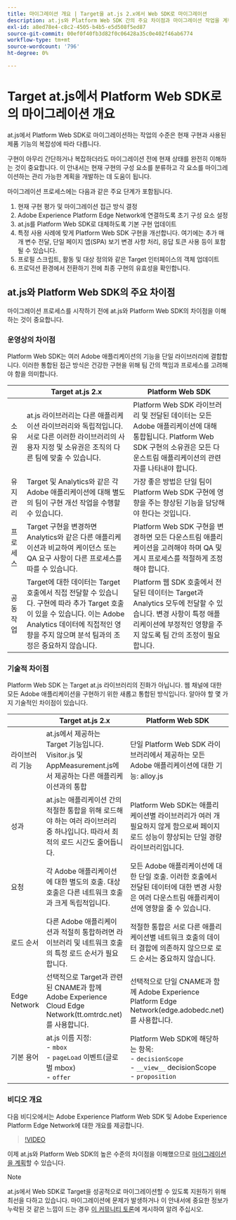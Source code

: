 ```yaml
---
title: 마이그레이션 개요 | Target을 at.js 2.x에서 Web SDK로 마이그레이션
description: at.js와 Platform Web SDK 간의 주요 차이점과 마이그레이션 작업을 계획하는 방법에 대해 알아봅니다.
exl-id: a8ed78e4-c8c2-4505-b4b5-e5d508f5ed87
source-git-commit: 00ef0f40fb3d82f0c06428a35c0e402f46ab6774
workflow-type: tm+mt
source-wordcount: '796'
ht-degree: 0%

---
```


# Target at.js에서 Platform Web SDK로의 마이그레이션 개요

at.js에서 Platform Web SDK로 마이그레이션하는 작업의 수준은 현재 구현과 사용된 제품 기능의 복잡성에 따라 다릅니다.

구현이 아무리 간단하거나 복잡하더라도 마이그레이션 전에 현재 상태를 완전히 이해하는 것이 중요합니다. 이 안내서는 현재 구현의 구성 요소를 분류하고 각 요소를 마이그레이션하는 관리 가능한 계획을 개발하는 데 도움이 됩니다.

마이그레이션 프로세스에는 다음과 같은 주요 단계가 포함됩니다.

1. 현재 구현 평가 및 마이그레이션 접근 방식 결정
1. Adobe Experience Platform Edge Network에 연결하도록 초기 구성 요소 설정
1. at.js를 Platform Web SDK로 대체하도록 기본 구현 업데이트
1. 특정 사용 사례에 맞게 Platform Web SDK 구현을 개선합니다. 여기에는 추가 매개 변수 전달, 단일 페이지 앱(SPA) 보기 변경 사항 처리, 응답 토큰 사용 등이 포함될 수 있습니다.
1. 프로필 스크립트, 활동 및 대상 정의와 같은 Target 인터페이스의 객체 업데이트
1. 프로덕션 환경에서 전환하기 전에 최종 구현의 유효성을 확인합니다.

## at.js와 Platform Web SDK의 주요 차이점

마이그레이션 프로세스를 시작하기 전에 at.js와 Platform Web SDK의 차이점을 이해하는 것이 중요합니다.

### 운영상의 차이점

Platform Web SDK는 여러 Adobe 애플리케이션의 기능을 단일 라이브러리에 결합합니다. 이러한 통합된 접근 방식은 건강한 구현을 위해 팀 간의 책임과 프로세스를 고려해야 함을 의미합니다.

| | Target at.js 2.x | Platform Web SDK |
|---|---|---|
| 소유권 | at.js 라이브러리는 다른 애플리케이션 라이브러리와 독립적입니다. 서로 다른 이러한 라이브러리의 사용자 지정 및 소유권은 조직의 다른 팀에 맞출 수 있습니다. | Platform Web SDK 라이브러리 및 전달된 데이터는 모든 Adobe 애플리케이션에 대해 통합됩니다. Platform Web SDK 구현의 소유권은 모든 다운스트림 애플리케이션의 관련자를 나타내야 합니다. |
| 유지 관리 | Target 및 Analytics와 같은 각 Adobe 애플리케이션에 대해 별도의 팀이 구현 개선 작업을 수행할 수 있습니다. | 가장 좋은 방법은 단일 팀이 Platform Web SDK 구현에 영향을 주는 향상된 기능을 담당해야 한다는 것입니다. |
| 프로세스 | Target 구현을 변경하면 Analytics와 같은 다른 애플리케이션과 비교하여 케이던스 또는 QA 요구 사항이 다른 프로세스를 따를 수 있습니다. | Platform Web SDK 구현을 변경하면 모든 다운스트림 애플리케이션을 고려해야 하며 QA 및 게시 프로세스를 적절하게 조정해야 합니다. |
| 공동 작업 | Target에 대한 데이터는 Target 호출에서 직접 전달할 수 있습니다. 구현에 따라 추가 Target 호출이 있을 수 있습니다. 이는 Adobe Analytics 데이터에 직접적인 영향을 주지 않으며 분석 팀과의 조정은 중요하지 않습니다. | Platform 웹 SDK 호출에서 전달된 데이터는 Target과 Analytics 모두에 전달할 수 있습니다. 변경 사항이 특정 애플리케이션에 부정적인 영향을 주지 않도록 팀 간의 조정이 필요합니다. |

### 기술적 차이점

Platform Web SDK 는 Target at.js 라이브러리의 진화가 아닙니다. 웹 채널에 대한 모든 Adobe 애플리케이션을 구현하기 위한 새롭고 통합된 방식입니다. 알아야 할 몇 가지 기술적인 차이점이 있습니다.

| | Target at.js 2.x | Platform Web SDK |
|---|---|---|
| 라이브러리 기능 | at.js에서 제공하는 Target 기능입니다. Visitor.js 및 AppMeasurement.js에서 제공하는 다른 애플리케이션과의 통합 | 단일 Platform Web SDK 라이브러리에서 제공하는 모든 Adobe 애플리케이션에 대한 기능: alloy.js |
| 성과 | at.js는 애플리케이션 간의 적절한 통합을 위해 로드해야 하는 여러 라이브러리 중 하나입니다. 따라서 최적의 로드 시간도 줄어듭니다. | Platform Web SDK는 애플리케이션별 라이브러리가 여러 개 필요하지 않게 함으로써 페이지 로드 성능이 향상되는 단일 경량 라이브러리입니다. |
| 요청 | 각 Adobe 애플리케이션에 대한 별도의 호출. 대상 호출은 다른 네트워크 호출과 크게 독립적입니다. | 모든 Adobe 애플리케이션에 대한 단일 호출. 이러한 호출에서 전달된 데이터에 대한 변경 사항은 여러 다운스트림 애플리케이션에 영향을 줄 수 있습니다. |
| 로드 순서 | 다른 Adobe 애플리케이션과 적절히 통합하려면 라이브러리 및 네트워크 호출의 특정 로드 순서가 필요합니다. | 적절한 통합은 서로 다른 애플리케이션별 네트워크 호출의 데이터 결합에 의존하지 않으므로 로드 순서는 중요하지 않습니다. |
| Edge Network | 선택적으로 Target과 관련된 CNAME과 함께 Adobe Experience Cloud Edge Network(tt.omtrdc.net)를 사용합니다. | 선택적으로 단일 CNAME과 함께 Adobe Experience Platform Edge Network(edge.adobedc.net)를 사용합니다. |
| 기본 용어 | at.js 이름 지정: <br> - `mbox` <br> - `pageLoad` 이벤트(글로벌 mbox) <br> - `offer` | Platform Web SDK에 해당하는 항목: <br> - `decisionScope` <br> - `__view__` decisionScope <br> - `proposition` |

### 비디오 개요

다음 비디오에서는 Adobe Experience Platform Web SDK 및 Adobe Experience Platform Edge Network에 대한 개요를 제공합니다.

>[!VIDEO](https://video.tv.adobe.com/v/34141/?learn=on)

이제 at.js와 Platform Web SDK의 높은 수준의 차이점을 이해했으므로 [마이그레이션을 계획](plan-migration.md)할 수 있습니다.

>[!NOTE]
>
>at.js에서 Web SDK로 Target을 성공적으로 마이그레이션할 수 있도록 지원하기 위해 최선을 다하고 있습니다. 마이그레이션에 문제가 발생하거나 이 안내서에 중요한 정보가 누락된 것 같은 느낌이 드는 경우 [이 커뮤니티 토론](https://experienceleaguecommunities.adobe.com/t5/adobe-experience-platform-data/tutorial-discussion-migrate-target-from-at-js-to-web-sdk/m-p/575587#M463)에 게시하여 알려 주십시오.
